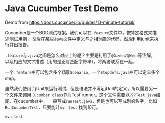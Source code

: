 Java Cucumber Test Demo
=====================

Demo from https://docs.cucumber.io/guides/10-minute-tutorial/

Cucumber是一个BDD测试框架，我们可以在`.feature`文件中，按特定格式来描述测试用例，
然后在某些Java文件中定义与之相对应的代码，然后利用junit来执行并出报告。

`.feature`与`.java`之间是怎么对应上的呢？主要是利用了`@Given/@When`等注解，
以及相应的文字描述（用的是正则匹配字符串），将两者联系在一起。

一个`.feature`中可以包含多个场景`Scenario`，一个`Stepdefs.java`中可以定义多个step。

虽然我们使用了jUnit来运行测试，但是语法并不满足jUnit的定义，所以需要另一个文件来调用
`Cucumber.class`作为Test runner。这个文件需要以`???Test.java`结尾，在cucumber中，
一般写成`runTest.java`，但是也可以写成别的名字，比如`RunCucumberTest`，只要能让`mvn test`
找到即可。

```
mvn test
```